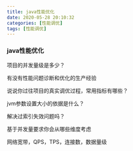 ```yaml
---
title: java性能优化
date: 2020-05-28 20:10:32
categories: [性能调优]
tags: [性能调优]
---
```


### java性能优化

项目的并发量级是多少？

有没有性能问题诊断和优化的生产经验

说说你过往项目的真实调优过程，常用指标有哪些？

jvm参数设置大小的依据是什么？

解决过索引失效问题吗？

基于并发量要求你会从哪些维度考虑

网络宽带，QPS，TPS，连接数，数据量级